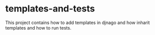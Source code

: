 # templates-and-tests
This project contains how to add templates in djnago and how inharit templates and how to run tests.
